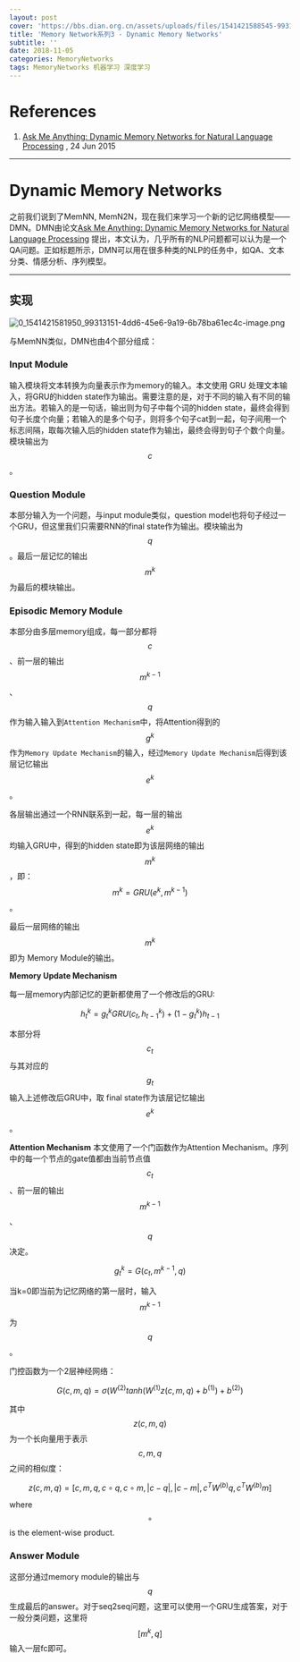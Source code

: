 ```yaml
---
layout: post
cover: 'https://bbs.dian.org.cn/assets/uploads/files/1541421588545-99313151-4dd6-45e6-9a19-6b78ba61ec4c-image.png'
title: 'Memory Network系列3 - Dynamic Memory Networks'
subtitle: ''
date: 2018-11-05
categories: MemoryNetworks
tags: MemoryNetworks 机器学习 深度学习
---
```


# References

1. [Ask Me Anything: Dynamic Memory Networks for Natural Language Processing](https://arxiv.org/abs/1506.07285) , 24 Jun 2015

---

# Dynamic Memory Networks

之前我们说到了MemNN, MemN2N，现在我们来学习一个新的记忆网络模型——DMN。DMN由论文[Ask Me Anything: Dynamic Memory Networks for Natural Language Processing](https://arxiv.org/abs/1506.07285) 提出，本文认为，几乎所有的NLP问题都可以认为是一个QA问题。正如标题所示，DMN可以用在很多种类的NLP的任务中，如QA、文本分类、情感分析、序列模型。

---

## 实现

![0_1541421581950_99313151-4dd6-45e6-9a19-6b78ba61ec4c-image.png](https://bbs.dian.org.cn/assets/uploads/files/1541421588545-99313151-4dd6-45e6-9a19-6b78ba61ec4c-image.png)

与MemNN类似，DMN也由4个部分组成：

### Input Module
输入模块将文本转换为向量表示作为memory的输入。本文使用 GRU  处理文本输入，将GRU的hidden state作为输出。需要注意的是，对于不同的输入有不同的输出方法。若输入的是一句话，输出则为句子中每个词的hidden state，最终会得到句子长度个向量；若输入的是多个句子，则将多个句子cat到一起，句子间用一个标志<EOF>间隔，取每次输入<EOF>后的hidden state作为输出，最终会得到句子个数个向量。模块输出为 $$c$$。

### Question Module
本部分输入为一个问题，与input module类似，question model也将句子经过一个GRU，但这里我们只需要RNN的final state作为输出。模块输出为 $$q$$ 。最后一层记忆的输出 $$m^k$$ 为最后的模块输出。



### Episodic Memory Module 

本部分由多层memory组成，每一部分都将 $$c$$ 、前一层的输出 $$m^{k-1}$$、$$q$$ 作为输入输入到`Attention Mechanism`中，将Attention得到的 $$g^k$$ 作为`Memory Update Mechanism`的输入，经过`Memory Update Mechanism`后得到该层记忆输出 $$e^k$$。

各层输出通过一个RNN联系到一起，每一层的输出 $$e^k$$ 均输入GRU中，得到的hidden state即为该层网络的输出 $$m^k$$，即： $$m^k = GRU(e^k, m^{k-1})$$。

最后一层网络的输出 $$m^k$$ 即为 Memory Module的输出。

**Memory Update Mechanism**

每一层memory内部记忆的更新都使用了一个修改后的GRU:

$$h_t^k = g_t^k GRU(c_t, h_{t-1}^k) + (1 - g^k_t)h_{t-1}$$

本部分将 $$c_t$$ 与其对应的 $$g_t$$ 输入上述修改后GRU中，取 final state作为该层记忆输出 $$e^k$$。

**Attention Mechanism**
本文使用了一个门函数作为Attention Mechanism。序列中的每一个节点的gate值都由当前节点值 $$c_t$$、前一层的输出 $$m^{k-1}$$、$$q$$ 决定。

$$g_t^k = G(c_t, m^{k-1}, q)$$

当k=0即当前为记忆网络的第一层时，输入 $$m^{k-1}$$ 为 $$q$$。

门控函数为一个2层神经网络：

$$G(c, m, q) = \sigma (W^{(2)}tanh(W^{(1)}z(c,m,q)+b^{(1)})+b^{(2)})$$

其中 $$z(c, m, q)$$ 为一个长向量用于表示 $$c, m, q$$ 之间的相似度：

$$z(c,m,q) = [c, m, q, c \circ q, c \circ m, |c-q|, |c-m|, c^TW^{(b)}q,c^TW^{(b)}m]$$

where $$\circ$$ is the element-wise product.

### Answer Module
这部分通过memory module的输出与 $$q$$ 生成最后的answer。对于seq2seq问题，这里可以使用一个GRU生成答案，对于一般分类问题，这里将 $$[m^k, q]$$ 输入一层fc即可。